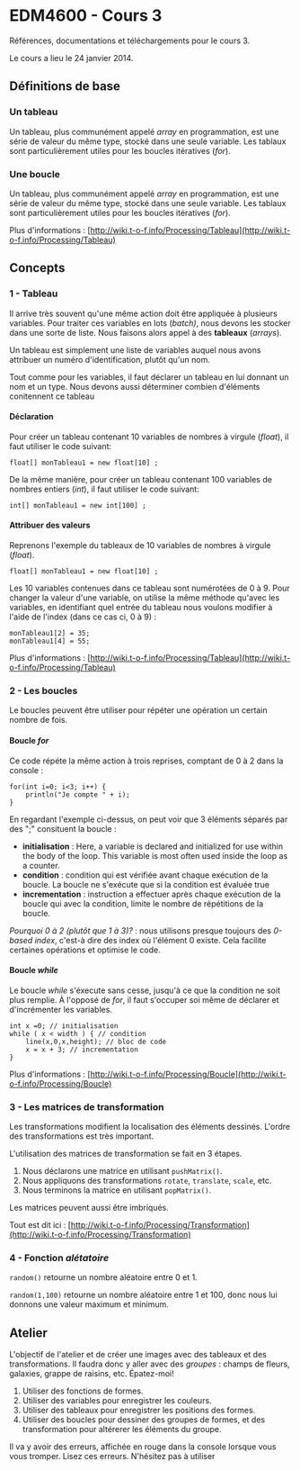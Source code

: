 EDM4600 - Cours 3
=======

Références, documentations et téléchargements pour le cours 3.

Le cours a lieu le 24 janvier 2014.

## Définitions de base

### Un tableau

Un tableau, plus communément appelé *array* en programmation, est une série de valeur du même type, stocké dans une seule variable. Les tablaux sont particulièrement utiles pour les boucles itératives (*for*).

### Une boucle

Un tableau, plus communément appelé *array* en programmation, est une série de valeur du même type, stocké dans une seule variable. Les tablaux sont particulièrement utiles pour les boucles itératives (*for*).

Plus d'informations : [http://wiki.t-o-f.info/Processing/Tableau](http://wiki.t-o-f.info/Processing/Tableau)

## Concepts

### 1 - Tableau

Il arrive très souvent qu'une même action doit être appliquée à plusieurs variables. Pour traiter ces variables en lots (*batch)*, nous devons les stocker dans une sorte de liste. Nous faisons alors appel à des **tableaux** (*arrays*).

Un tableau est simplement une liste de variables auquel nous avons attribuer un numéro d'identification, plutôt qu'un nom.

Tout comme pour les variables, il faut déclarer un tableau en lui donnant un nom et un type. Nous devons aussi déterminer combien d'éléments conitennent ce tableau


#### Déclaration

Pour créer un tableau contenant 10 variables de nombres à virgule (*float*), il faut utiliser le code suivant:

```
float[] monTableau1 = new float[10] ;
```

De la même manière, pour créer un tableau contenant 100 variables de nombres entiers (*int*), il faut utiliser le code suivant:

```
int[] monTableau1 = new int[100] ;
```

#### Attribuer des valeurs

Reprenons l'exemple du tableaux de 10 variables de nombres à virgule (*float*).

```
float[] monTableau1 = new float[10] ;
```

Les 10 variables contenues dans ce tableau sont numérotées de 0 à 9. Pour changer la valeur d'une variable, on utilise la même méthode qu'avec les variables, en identifiant quel entrée du tableau nous voulons modifier à l'aide de l'index (dans ce cas ci, 0 à 9) :

```
monTableau1[2] = 35;
monTableau1[4] = 55;
```

Plus d'informations : [http://wiki.t-o-f.info/Processing/Tableau](http://wiki.t-o-f.info/Processing/Tableau)

### 2 - Les boucles

Le boucles peuvent être utiliser pour répéter une opération un certain nombre de fois.

#### Boucle *for*

Ce code répéte la même action à trois reprises, comptant de 0 à 2 dans la console :

```
for(int i=0; i<3; i++) {
	println("Je compte " + i);
}
```
En regardant l'exemple ci-dessus, on peut voir que 3 éléments séparés par des ";" consituent la boucle :

- **initialisation** : Here, a variable is declared and initialized for use within the body of the loop. This variable is most often used inside the loop as a counter.
- **condition** :  condition qui est vérifiée avant chaque exécution de la boucle. La boucle ne s'exécute que si la condition est évaluée true- **incrementation** : instruction a effectuer après chaque exécution de la boucle qui avec la condition, limite le nombre de répétitions de la boucle.

*Pourquoi 0 à 2 (plutôt que 1 à 3)?* : nous utilisons presque toujours des *0-based index*, c'est-à dire des index où l'élément 0 existe. Cela facilite certaines opérations et optimise le code.

#### Boucle *while*

Le boucle *while* s'éxecute  sans cesse, jusqu'à ce que la condition ne soit plus remplie. À l'opposé de *for*, il faut s'occuper soi même de déclarer et d'incrémenter les variables.

```
int x =0; // initialisation
while ( x < width ) { // condition
	line(x,0,x,height); // bloc de code
	x = x + 3; // incrementation
}
```
Plus d'informations : [http://wiki.t-o-f.info/Processing/Boucle](http://wiki.t-o-f.info/Processing/Boucle)

### 3 - Les matrices de transformation

Les transformations modifient la localisation des éléments dessinés. L'ordre des transformations est très important.

L'utilisation des matrices de transformation se fait en 3 étapes.

1. Nous déclarons une matrice en utilisant `pushMatrix()`.
2. Nous appliquons des transformations `rotate`, `translate`, `scale`, etc.
3. Nous terminons la matrice en utilisant `popMatrix()`. 

Les matrices peuvent aussi être imbriqués.

Tout est dit ici : [http://wiki.t-o-f.info/Processing/Transformation](http://wiki.t-o-f.info/Processing/Transformation)


### 4 - Fonction *alétatoire*

`random()` retourne un nombre aléatoire entre 0 et 1.


`random(1,100)` retourne un nombre aléatoire entre 1 et 100, donc nous lui donnons une valeur maximum et minimum.

## Atelier

L'objectif de l'atelier et de créer une images avec des tableaux et des transformations. Il faudra donc y aller avec des *groupes* : champs de fleurs, galaxies, grappe de raisins, etc. Épatez-moi!

1. Utiliser des fonctions de formes.
2. Utiliser des variables pour enregistrer les couleurs.
3. Utiliser des tableaux pour enregistrer les positions des formes.
4. Utiliser des boucles pour dessiner des groupes de formes, et des transformation pour altérerer les éléments du groupe.

Il va y avoir des erreurs, affichée en rouge dans la console lorsque vous vous tromper. Lisez ces erreurs. N'hésitez pas à utiliser 
